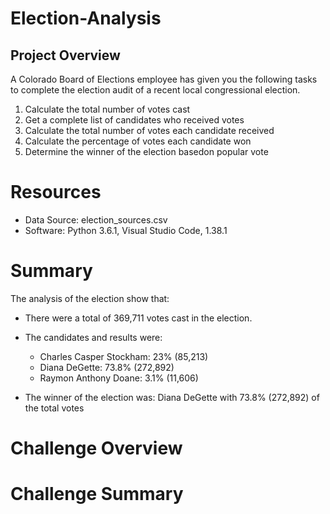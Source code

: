 # Election-Analysis

## Project Overview

A Colorado Board of Elections employee has given you the following tasks to complete the 
election audit of a recent local congressional election.

1. Calculate the total number of votes cast
2. Get a complete list of candidates who received votes
3. Calculate the total number of votes each candidate received
4. Calculate the percentage of votes each candidate won
5. Determine the winner of the election basedon popular vote

# Resources

- Data Source: election_sources.csv
- Software: Python 3.6.1, Visual Studio Code, 1.38.1

# Summary

The analysis of the election show that:

- There were a total of 369,711 votes cast in the election.
- The candidates and results were:
  - Charles Casper Stockham: 23% (85,213)
  - Diana DeGette:  73.8% (272,892)
  - Raymon Anthony Doane: 3.1% (11,606)

 - The winner of the election was: Diana DeGette with 73.8% (272,892) of the total votes
 
 # Challenge Overview
 
 # Challenge Summary
